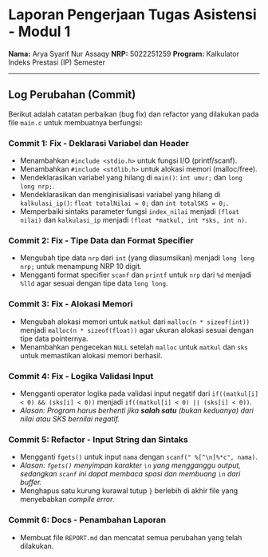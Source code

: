 # Laporan Pengerjaan Tugas Asistensi - Modul 1

**Nama:** Arya Syarif Nur Assaqy
**NRP:** 5022251259
**Program:** Kalkulator Indeks Prestasi (IP) Semester

---

## Log Perubahan (Commit)

Berikut adalah catatan perbaikan (bug fix) dan refactor yang dilakukan pada file `main.c` untuk membuatnya berfungsi:

### Commit 1: Fix - Deklarasi Variabel dan Header
* Menambahkan `#include <stdio.h>` untuk fungsi I/O (printf/scanf).
* Menambahkan `#include <stdlib.h>` untuk alokasi memori (malloc/free).
* Mendeklarasikan variabel yang hilang di `main()`: `int umur;` dan `long long nrp;`.
* Mendeklarasikan dan menginisialisasi variabel yang hilang di `kalkulasi_ip()`: `float totalNilai = 0;` dan `int totalSKS = 0;`.
* Memperbaiki sintaks parameter fungsi `index_nilai` menjadi `(float nilai)` dan `kalkulasi_ip` menjadi `(float *matkul, int *sks, int n)`.

### Commit 2: Fix - Tipe Data dan Format Specifier
* Mengubah tipe data `nrp` dari `int` (yang diasumsikan) menjadi `long long nrp;` untuk menampung NRP 10 digit.
* Mengganti format specifier `scanf` dan `printf` untuk `nrp` dari `%d` menjadi `%lld` agar sesuai dengan tipe data `long long`.

### Commit 3: Fix - Alokasi Memori
* Mengubah alokasi memori untuk `matkul` dari `malloc(n * sizeof(int))` menjadi `malloc(n * sizeof(float))` agar ukuran alokasi sesuai dengan tipe data pointernya.
* Menambahkan pengecekan `NULL` setelah `malloc` untuk `matkul` dan `sks` untuk memastikan alokasi memori berhasil.

### Commit 4: Fix - Logika Validasi Input
* Mengganti operator logika pada validasi input negatif dari `if((matkul[i] < 0) && (sks[i] < 0))` menjadi `if((matkul[i] < 0) || (sks[i] < 0))`.
* *Alasan: Program harus berhenti jika **salah satu** (bukan keduanya) dari nilai atau SKS bernilai negatif.*

### Commit 5: Refactor - Input String dan Sintaks
* Mengganti `fgets()` untuk input `nama` dengan `scanf(" %[^\n]%*c", nama)`.
* *Alasan: `fgets()` menyimpan karakter `\n` yang mengganggu output, sedangkan `scanf` ini dapat membaca spasi dan membuang `\n` dari buffer.*
* Menghapus satu kurung kurawal tutup `}` berlebih di akhir file yang menyebabkan *compile error*.

### Commit 6: Docs - Penambahan Laporan
* Membuat file `REPORT.md` dan mencatat semua perubahan yang telah dilakukan.
